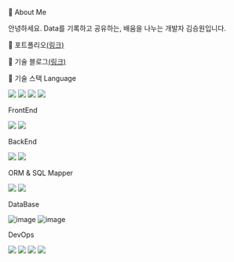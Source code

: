 💬 About Me

안녕하세요. Data를 기록하고 공유하는, 배움을 나누는 개발자 김승원입니다.

📝 포트폴리오<a href="https://short-cardboard-33e.notion.site/05d73fbd03cf4a70acf01d2c5c08758a">(링크)</a>

💬 기술 블로그<a href="https://rlatmddnjs0103.tistory.com/">(링크)</a>

💪 기술 스택
Language


<img src="https://img.shields.io/badge/JavaScript-F7DF1E?style=for-the-badge&logo=JavaScript&logoColor=white"/> <img src = "https://img.shields.io/badge/Java-007396?style=for-the-badge&logo=java&logoColor=white"/> <img src="https://img.shields.io/badge/Kotlin-7F52FF?style=for-the-badge&logo=Kotlin&logoColor=white"/> <img src="https://img.shields.io/badge/Python-3776AB?logo=Python&logoColor=white&style=for-the-badge"/>





FrontEnd

<img src="https://img.shields.io/badge/-React-61DAFB?logo=React&logoColor=white&style=for-the-badge"/> <img src="https://img.shields.io/badge/-jQuery-0769AD?logo=jQuery&logoColor=white&style=for-the-badge"/>

    

BackEnd

<img src="https://img.shields.io/badge/-Spring Boot-6DB33F?logo=Springboot&logoColor=white&style=for-the-badge"/> <img src="https://img.shields.io/badge/-Django-000000?logo=Django&logoColor=white&style=for-the-badge"/>


   

ORM & SQL Mapper

<img src="https://img.shields.io/badge/-MyBatis-red?&style=for-the-badge"/> <img src="https://img.shields.io/badge/-JPA-6DB33F?&style=for-the-badge"/>

 

DataBase

![image](https://github.com/Kim-soung-won/Kim-soung-won/assets/105148570/c8fb19c6-0fdf-4288-9a56-266d8a64a300) ![image](https://github.com/Kim-soung-won/Kim-soung-won/assets/105148570/f21d4a69-7186-4308-9fe9-b4ad1c0d2e2d)


 

DevOps

<img src="https://img.shields.io/badge/-Docker-2496ED?logo=Docker&logoColor=white&style=for-the-badge"/> <img src="https://img.shields.io/badge/-Jenkins-D24939?logo=Jenkins&logoColor=white&style=for-the-badge"/> <img src="https://img.shields.io/badge/-NCP-03C75A?&style=for-the-badge"/> <img src="https://img.shields.io/badge/-AWS-232F3E?logo=Amazon AWS&logoColor=white&style=for-the-badge"/>




      
